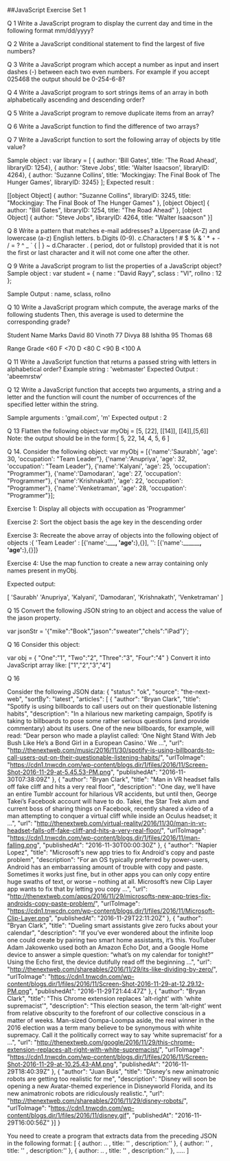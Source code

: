 ##JavaScript Exercise Set 1

Q 1 Write a JavaScript program to display the current day and time in the following format mm/dd/yyyy?

Q 2 Write a JavaScript conditional statement to find the largest of five numbers?

Q 3 Write a JavaScript program which accept a number as input and insert dashes (-) between each two even numbers. For example if you accept 025468 the output should be 0-254-6-8?

Q 4 Write a JavaScript program to sort strings items of an array in both alphabetically ascending and descending order?

Q 5 Write a JavaScript program to remove duplicate items from an array?

Q 6 Write a JavaScript function to find the difference of two arrays?

Q 7 Write a JavaScript function to sort the following array of objects by title value?

Sample object :
var library = [
{ author: 'Bill Gates', title: 'The Road Ahead', libraryID: 1254},
{ author: 'Steve Jobs', title: 'Walter Isaacson', libraryID: 4264},
{ author: 'Suzanne Collins', title: 'Mockingjay: The Final Book of The Hunger Games', libraryID: 3245}
];
Expected result :

[[object Object] {
author: "Suzanne Collins",
libraryID: 3245,
title: "Mockingjay: The Final Book of The Hunger Games"
}, [object Object] {
author: "Bill Gates",
libraryID: 1254,
title: "The Road Ahead"
}, [object Object] {
author: "Steve Jobs",
libraryID: 4264,
title: "Walter Isaacson"
}]

Q 8 Write a pattern that matches e-mail addresses?
a.Uppercase (A-Z) and lowercase (a-z) English letters.
b.Digits (0-9).
c.Characters ! # $ % & ' * + - / = ? ^ _ ` { | } ~
d.Character . ( period, dot or fullstop) provided that it   is not the first or last character and it will not come   one after the other.

Q 9 Write a JavaScript program to list the properties of a JavaScript object?
Sample object :
var student = {
name : "David Rayy",
sclass : "VI",
rollno : 12 };

Sample Output : name, sclass, rollno

Q 10 Write a JavaScript program which compute, the average marks of the following students Then, this average is used to determine the corresponding grade?

Student Name    Marks
David        80
Vinoth        77
Divya        88
Ishitha        95
Thomas        68

Range    Grade
<60    F
<70    D
<80    C
<90    B
<100    A

Q 11 Write a JavaScript function that returns a passed string    with letters in alphabetical order?
Example string : 'webmaster'
Expected Output : 'abeemrstw'


Q 12 Write a JavaScript function that accepts two arguments,    a string and a letter and the function will    count the number of occurrences of the specified letter within the    string.

Sample arguments : 'gmail.com', 'm'
Expected output : 2

Q 13 Flatten the following object:var myObj = [5, [22], [[14]], [[4]],[5,6]]
Note: the output should be in the form:[ 5, 22, 14, 4, 5, 6 ]


Q 14. Consider the following object:
var myObj =
[{'name':'Saurabh', 'age': 30, 'occupation': "Team Leader"},
{'name':'Anupriya', 'age': 32, 'occupation': "Team Leader"},
{'name':'Kalyani', 'age': 25, 'occupation': "Programmer"},
{'name':'Damodaran', 'age': 27, 'occupation': "Programmer"},
{'name':'Krishnakath', 'age': 22, 'occupation': "Programmer"},
{'name':'Venketraman', 'age': 28, 'occupation': "Programmer"}];

Exercise 1: Display all objects with occupation as 'Programmer'

Exercise 2: Sort the object basis the age key in the descending order


Exercise 3: Recreate the above array of objects into the following object of objects :{ 'Team Leader' : [{'name':_____________, 'age':__________},{}],
'<anotheroccupation>': [{'name':______________, 'age':________},{}]}

Exercise 4: Use the map function to create a new array containing only names present in myObj.

Expected output:

[ 'Saurabh'
 'Anupriya',
 'Kalyani',
 'Damodaran',
 'Krishnakath',
 'Venketraman' ]


Q 15 Convert the following JSON string to an object and access the value of the jason property.

var jsonStr = '{"mike":"Book","jason":"sweater","chels":"iPad"}';


Q 16 Consider this object:

var obj = {
"One":"1",
"Two":"2",
"Three":"3",
"Four":"4"
}
Convert it into JavaScript array like:
["1","2","3","4"]

Q 16

Consider the following JSON data:
{
"status": "ok",
"source": "the-next-web",
"sortBy": "latest",
"articles": [
 {
"author": "Bryan Clark",
"title": "Spotify is using billboards to call users out on their questionable listening habits",
"description": "In a hilarious new marketing campaign, Spotify is taking to billboards to pose some rather serious questions (and provide commentary) about its users. One of the new billboards, for example, will read: “Dear person who made a playlist called: ‘One Night Stand With Jeb Bush Like He’s a Bond Girl in a European Casino.’ We …",
"url": "http://thenextweb.com/music/2016/11/30/spotify-is-using-billboards-to-call-users-out-on-their-questionable-listening-habits/",
"urlToImage": "https://cdn1.tnwcdn.com/wp-content/blogs.dir/1/files/2016/11/Screen-Shot-2016-11-29-at-5.45.53-PM.png",
"publishedAt": "2016-11-30T07:38:09Z"
},
{
"author": "Bryan Clark",
"title": "Man in VR headset falls off fake cliff and hits a very real floor",
"description": "One day, we’ll have an entire Tumblr account for hilarious VR accidents, but until then, George Takei’s Facebook account will have to do. Takei, the Star Trek alum and current boss of sharing things on Facebook, recently shared a video of a man attempting to conquer a virtual cliff while inside an Oculus headset; it …",
"url": "http://thenextweb.com/virtual-reality/2016/11/30/man-in-vr-headset-falls-off-fake-cliff-and-hits-a-very-real-floor/",
"urlToImage": "https://cdn1.tnwcdn.com/wp-content/blogs.dir/1/files/2016/11/man-falling.png",
"publishedAt": "2016-11-30T00:00:30Z"
},
 {
"author": "Napier Lopez",
"title": "Microsoft's new app tries to fix Android's copy and paste problem",
"description": "For an OS typically preferred by power-users, Android has an embarrassing amount of trouble with copy and paste. Sometimes it works just fine, but in other apps you can only copy entire huge swaths of text, or worse – nothing at all. Microsoft’s new Clip Layer app wants to fix that by letting you copy …",
"url": "http://thenextweb.com/apps/2016/11/29/microsofts-new-app-tries-fix-androids-copy-paste-problem/",
"urlToImage": "https://cdn1.tnwcdn.com/wp-content/blogs.dir/1/files/2016/11/Microsoft-Clip-Layer.png",
"publishedAt": "2016-11-29T22:11:20Z"
},
 {
"author": "Bryan Clark",
"title": "Dueling smart assistants give zero fucks about your calendar",
"description": "If you’ve ever wondered about the infinite loop one could create by pairing two smart home assistants, it’s this. YouTuber Adam Jakowenko used both an Amazon Echo Dot, and a Google Home device to answer a simple question: “what’s on my calendar for tonight?” Using the Echo first, the device dutifully read off the beginning …",
"url": "http://thenextweb.com/shareables/2016/11/29/its-like-dividing-by-zero/",
"urlToImage": "https://cdn1.tnwcdn.com/wp-content/blogs.dir/1/files/2016/11/Screen-Shot-2016-11-29-at-12.29.12-PM.png",
"publishedAt": "2016-11-29T21:44:47Z"
},
 {
"author": "Bryan Clark",
"title": "This Chrome extension replaces 'alt-right' with 'white supremacist'",
"description": "This election season, the term ‘alt-right’ went from relative obscurity to the forefront of our collective conscious in a matter of weeks. Man-sized Oompa-Loompa aside, the real winner in the 2016 election was a term many believe to be synonymous with white supremacy. Call it the politically correct way to say ‘white supremacist’ for a …",
"url": "http://thenextweb.com/google/2016/11/29/this-chrome-extension-replaces-alt-right-with-white-supremacist/",
"urlToImage": "https://cdn1.tnwcdn.com/wp-content/blogs.dir/1/files/2016/11/Screen-Shot-2016-11-29-at-10.25.43-AM.png",
"publishedAt": "2016-11-29T18:40:39Z"
},
{
"author": "Juan Buis",
"title": "Disney's new animatronic robots are getting too realistic for me",
"description": "Disney will soon be opening a new Avatar-themed experience in Disneyworld Florida, and its new animatronic robots are ridiculously realistic.",
"url": "http://thenextweb.com/shareables/2016/11/29/disney-robots/",
"urlToImage": "https://cdn1.tnwcdn.com/wp-content/blogs.dir/1/files/2016/11/disney.gif",
"publishedAt": "2016-11-29T16:00:56Z"
}]
}



You need to create a program that extracts data from the preceding JSON in the following format:
[
    {  author: .. , title: '' , description:'' },
    {  author: '' , title: '' , description:'' },
    {  author: .. , title: '' , description:'' },
     .....
]

